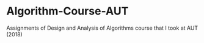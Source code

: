 # Algorithm-Course-AUT
Assignments of Design and Analysis of Algorithms course that I took at AUT (2018)
